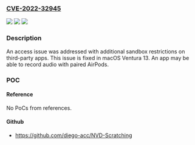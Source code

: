### [CVE-2022-32945](https://cve.mitre.org/cgi-bin/cvename.cgi?name=CVE-2022-32945)
![](https://img.shields.io/static/v1?label=Product&message=macOS&color=blue)
![](https://img.shields.io/static/v1?label=Version&message=%3C%2013%20&color=brighgreen)
![](https://img.shields.io/static/v1?label=Vulnerability&message=An%20app%20may%20be%20able%20to%20record%20audio%20with%20paired%20AirPods&color=brighgreen)

### Description

An access issue was addressed with additional sandbox restrictions on third-party apps. This issue is fixed in macOS Ventura 13. An app may be able to record audio with paired AirPods.

### POC

#### Reference
No PoCs from references.

#### Github
- https://github.com/diego-acc/NVD-Scratching


